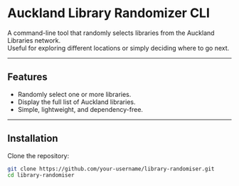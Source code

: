 # Auckland Library Randomizer CLI

A command-line tool that randomly selects libraries from the Auckland Libraries network.  
Useful for exploring different locations or simply deciding where to go next.

---

## Features
- Randomly select one or more libraries.
- Display the full list of Auckland libraries.
- Simple, lightweight, and dependency-free.

---

## Installation

Clone the repository:

```bash
git clone https://github.com/your-username/library-randomiser.git
cd library-randomiser
